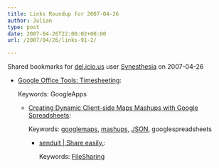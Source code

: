 ```yaml
---
title: Links Roundup for 2007-04-26
author: Julian
type: post
date: 2007-04-26T22:00:02+00:00
url: /2007/04/26/links-91-2/

---
```

Shared bookmarks for [del.icio.us][1] user  [Synesthesia][2] on 2007-04-26

  * [Google Office Tools: Timesheeting][3]:
  
    Keywords: GoogleApps</p> 
    
    </a></li> 
    
      * [Creating Dynamic Client-side Maps Mashups with Google Spreadsheets][4]:
  
        Keywords: [googlemaps][5], [mashups][6], [JSON][7], googlespreadsheets</p> 
        
        </a></li> 
        
          * [senduit | Share easily.][8]:
  
            Keywords: [FileSharing][9]</ul>

 [1]: https://del.icio.us/
 [2]: https://del.icio.us/synesthesia
 [3]: https://groups.google.co.uk/group/google-powered-office-tools-discussion/web/painless-timesheeting-tool "https://groups.google.co.uk/group/google-powered-office-tools-discussion/web/painless-timesheeting-tool"
 [4]: https://googlemapsapi.blogspot.com/2007/03/creating-dynamic-client-side-maps.html "https://googlemapsapi.blogspot.com/2007/03/creating-dynamic-client-side-maps.html"
 [5]: https://del.icio.us/synesthesia/googlemaps
 [6]: https://del.icio.us/synesthesia/mashups
 [7]: https://del.icio.us/synesthesia/JSON
 [8]: https://www.senduit.com/ "https://www.senduit.com/"
 [9]: https://del.icio.us/synesthesia/FileSharing